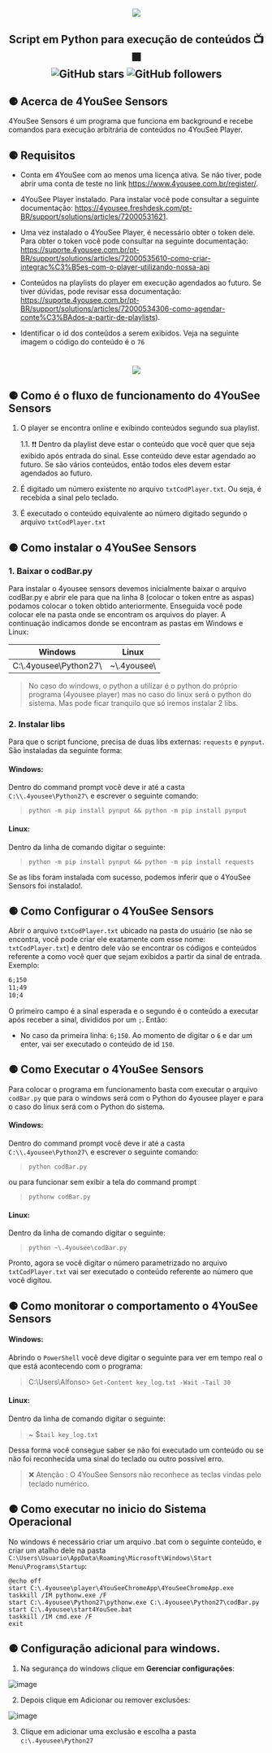 <h1 align="center" >
    <img src="https://user-images.githubusercontent.com/63620799/130874258-c42b9165-e0b0-4f85-99dc-252e3ccae260.png">
</h1>
<h2 align="center">
Script em Python para execução de conteúdos 📺🟩 <br>
    <img alt="GitHub stars" src="https://img.shields.io/github/stars/4YouSee-Suporte/4yousee-sensors?style=social">
    <img alt="GitHub followers" src="https://img.shields.io/github/followers/4YouSee-Suporte?label=Follow%20me%20%3A%29&style=social">
</h2>

<h2>⚈ Acerca de 4YouSee Sensors</h2>
4YouSee Sensors é um programa que funciona em background e recebe comandos para execução arbitrária de conteúdos no 4YouSee Player.


<h2>⚈ Requisitos</h2>

- Conta em 4YouSee com ao menos uma licença ativa. Se não tiver, pode abrir uma conta de teste no link https://www.4yousee.com.br/register/.

- 4YouSee Player instalado. Para instalar você pode consultar a seguinte documentação: 
https://4yousee.freshdesk.com/pt-BR/support/solutions/articles/72000531621.

- Uma vez instalado o 4YouSee Player, é necessário obter o token dele. Para obter o token você pode consultar na seguinte documentação: https://suporte.4yousee.com.br/pt-BR/support/solutions/articles/72000535610-como-criar-integrac%C3%B5es-com-o-player-utilizando-nossa-api

- Conteúdos na playlists do player em execução agendados ao futuro. Se tiver dúvidas, pode revisar essa documentação: 
https://suporte.4yousee.com.br/pt-BR/support/solutions/articles/72000534306-como-agendar-conte%C3%BAdos-a-partir-de-playlists).

- Identificar o id dos conteúdos a serem exibidos. Veja na seguinte imagem o código do conteúdo é o `76`

<h1 align="center" >
    <img src="https://user-images.githubusercontent.com/63620799/130876922-3ee847cb-183f-47cd-ac0b-fccb823875fa.png">
</h1>


<h2>⚈ Como é o fluxo de funcionamento do 4YouSee Sensors</h2> 

1. O player se encontra online e exibindo conteúdos segundo sua playlist.

    1.1. ❗❗ Dentro da playlist deve estar o conteúdo que você quer que seja exibido após entrada do sinal. Esse conteúdo deve estar agendado ao futuro. Se são vários conteúdos, então todos eles devem estar agendados ao futuro.
  
2. É digitado um número existente no arquivo `txtCodPlayer.txt`. Ou seja, é recebida a sinal pelo teclado.

3. É executado o conteúdo equivalente ao número digitado segundo o arquivo `txtCodPlayer.txt`


<h2>⚈ Como instalar o 4YouSee Sensors</h2>

### 1. Baixar o codBar.py

Para instalar o 4yousee sensors devemos inicialmente baixar o arquivo codBar.py e abrir ele para que na linha 8 (colocar o token entre as aspas) podamos colocar o token obtido anteriormente. Enseguida você pode colocar ele na pasta onde se encontram os arquivos do player. A continuação indicamos donde se encontram as pastas em Windows e Linux:

Windows               | Linux
--------------------  | ------
C:\\.4yousee\Python27\ | ~\\.4yousee\

> No caso do windows, o python a utilizar é o python do próprio programa (4yousee player) mas no caso do linux será o python do sistema. Mas pode ficar tranquilo que só iremos instalar 2 libs.


### 2. Instalar libs

Para que o script funcione, precisa de duas libs externas: `requests` e `pynput`. São instaladas da seguinte forma:

#### Windows:

Dentro do command prompt você deve ir até a casta `C:\\.4yousee\Python27\` e escrever o seguinte comando:

> `python -m pip install pynput && python -m pip install pynput`


#### Linux:

Dentro da linha de comando digitar o seguinte:

> `python -m pip install pynput && python -m pip install requests`

Se as libs foram instalada com sucesso, podemos inferir que o 4YouSee Sensors foi instalado!.


<h2>⚈ Como Configurar o 4YouSee Sensors</h2> 

Abrir o arquivo `txtCodPlayer.txt` ubicado na pasta do usuário (se não se encontra, você pode criar ele exatamente com esse nome: `txtCodPlayer.txt`) e dentro dele vão se encontrar os códigos e conteúdos referente a como você quer que sejam exibidos a partir da sinal de entrada. Exemplo:

```txtCodPlayer.txt
6;150 
11;49
10;4
```

O primeiro campo é a sinal esperada e o segundo é o conteúdo a executar após receber a sinal, divididos por um `;`. Então:

- No caso da primeira linha: `6;150`. Ao momento de digitar o `6` e dar um enter, vai ser executado o conteúdo de id `150`.

<h2>⚈ Como Executar o 4YouSee Sensors</h2> 

Para colocar o programa em funcionamento basta com executar o arquivo `codBar.py` que para o windows será com o Python do 4yousee player e para o caso do linux será com o Python do sistema. 

#### Windows:

Dentro do command prompt você deve ir até a casta `C:\\.4yousee\Python27\` e escrever o seguinte comando:

> `python codBar.py`

ou para funcionar sem exibir a tela do command prompt

> `pythonw codBar.py`


#### Linux:

Dentro da linha de comando digitar o seguinte:

> `python ~\.4yousee\codBar.py`


Pronto, agora se você digitar o número parametrizado no arquivo `txtCodPlayer.txt` vai ser executado o conteúdo referente ao número que você digitou. 


<h2>⚈ Como monitorar o comportamento o 4YouSee Sensors</h2> 

#### Windows:

Abrindo o `PowerShell` você deve digitar o seguinte para ver em tempo real o que está acontecendo com o programa:

> C:\Users\Alfonso> `Get-Content key_log.txt -Wait -Tail 30`

#### Linux:

Dentro da linha de comando digitar o seguinte:

> ~ $`tail key_log.txt`

Dessa forma você consegue saber se não foi executado um conteúdo ou se não foi reconhecida uma sinal do teclado ou outro possível erro.

> ❌ Atenção : O 4YouSee Sensors não reconhece as teclas vindas pelo teclado numérico.

<h2>⚈ Como executar no inicio do Sistema Operacional</h2>

No windows é necessário criar um arquivo .bat com o seguinte conteúdo, e criar um atalho dele na pasta `C:\Users\Usuario\AppData\Roaming\Microsoft\Windows\Start Menu\Programs\Startup`:

```
@echo off
start C:\.4yousee\player\4YouSeeChromeApp\4YouSeeChromeApp.exe
taskkill /IM pythonw.exe /F
start C:\.4yousee\Python27\pythonw.exe C:\.4yousee\Python27\codBar.py
start C:\.4yousee\start4YouSee.bat
taskkill /IM cmd.exe /F
exit
```

<h2>⚈ Configuração adicional para windows.</h2>

1. Na segurança do windows clique em **Gerenciar configurações**:

![image](https://user-images.githubusercontent.com/63620799/173395499-e26d16ad-20f3-44d8-9906-880573529f74.png)

2. Depois clique em Adicionar ou remover exclusões:

![image](https://user-images.githubusercontent.com/63620799/173395789-cd010bb0-dc33-4f05-bdb2-5f8a46a28c17.png)

3. Clique em adicionar uma exclusão e escolha a pasta `c:\.4yousee\Python27`


